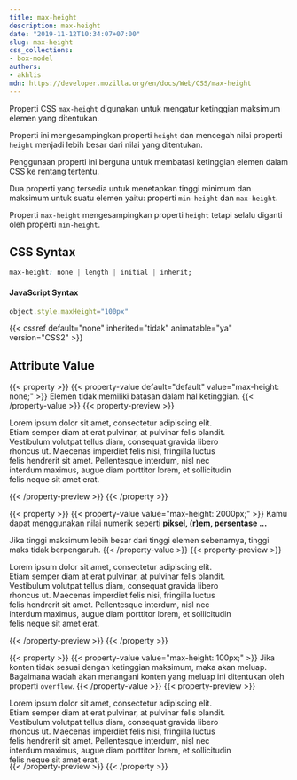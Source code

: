 ```yaml
---
title: max-height
description: max-height
date: "2019-11-12T10:34:07+07:00"
slug: max-height
css_collections:
- box-model
authors:
- akhlis
mdn: https://developer.mozilla.org/en/docs/Web/CSS/max-height
---
```


Properti CSS `max-height` digunakan untuk mengatur ketinggian maksimum elemen yang ditentukan.

Properti ini mengesampingkan properti `height` dan mencegah nilai properti `height` menjadi lebih besar dari nilai yang
ditentukan.

Penggunaan properti ini berguna untuk membatasi ketinggian elemen dalam CSS ke rentang tertentu.

Dua properti yang tersedia untuk menetapkan tinggi minimum dan maksimum untuk suatu elemen yaitu: properti `min-height`
dan `max-height`.

Properti `max-height` mengesampingkan properti `height` tetapi selalu diganti oleh properti `min-height`.

## CSS Syntax
```css
max-height: none | length | initial | inherit;
```

#### JavaScript Syntax
```js
object.style.maxHeight="100px"
```

{{< cssref default="none" inherited="tidak" animatable="ya" version="CSS2" >}}

## Attribute Value

{{< property >}}
{{< property-value default="default" value="max-height: none;" >}}
Elemen tidak memiliki batasan dalam hal ketinggian.
{{< /property-value >}}
{{< property-preview >}}
<div class="property__example max-height p-4" id="max-height-none">
  <p class="block block--alpha text-sm leading-tight bg-green-100 p-4">Lorem ipsum dolor sit amet, consectetur
    adipiscing elit. Etiam semper diam at
    erat pulvinar, at pulvinar felis blandit. Vestibulum volutpat tellus diam, consequat gravida libero rhoncus
    ut. Maecenas imperdiet felis nisi, fringilla luctus felis hendrerit sit amet. Pellentesque interdum, nisl
    nec interdum maximus, augue diam porttitor lorem, et sollicitudin felis neque sit amet erat.</p>
</div>
{{< /property-preview >}}
{{< /property >}}

{{< property >}}
{{< property-value value="max-height: 2000px;" >}}
Kamu dapat menggunakan nilai numerik seperti __piksel, (r)em, persentase ...__

Jika tinggi maksimum lebih besar dari tinggi elemen sebenarnya, tinggi maks tidak berpengaruh.
{{< /property-value >}}
{{< property-preview >}}
<div class="property__example max-height p-4" id="max-height-2000px">
  <p class="block block--alpha text-sm leading-tight bg-green-100 p-4">Lorem ipsum dolor sit amet, consectetur
    adipiscing elit. Etiam semper diam at
    erat pulvinar, at pulvinar felis blandit. Vestibulum volutpat tellus diam, consequat gravida libero rhoncus
    ut. Maecenas imperdiet felis nisi, fringilla luctus felis hendrerit sit amet. Pellentesque interdum, nisl
    nec interdum maximus, augue diam porttitor lorem, et sollicitudin felis neque sit amet erat.</p>
</div>
{{< /property-preview >}}
{{< /property >}}

{{< property >}}
{{< property-value value="max-height: 100px;" >}}
Jika konten tidak sesuai dengan ketinggian maksimum, maka akan meluap. Bagaimana wadah akan menangani konten yang meluap ini ditentukan oleh properti `overflow`.
{{< /property-value >}}
{{< property-preview >}}
<div class="property__example max-height p-4" id="max-height-100px">
  <p class="block block--alpha text-sm leading-tight bg-green-100 p-4">Lorem ipsum dolor sit amet, consectetur
    adipiscing elit. Etiam semper diam at
    erat pulvinar, at pulvinar felis blandit. Vestibulum volutpat tellus diam, consequat gravida libero rhoncus
    ut. Maecenas imperdiet felis nisi, fringilla luctus felis hendrerit sit amet. Pellentesque interdum, nisl
    nec interdum maximus, augue diam porttitor lorem, et sollicitudin felis neque sit amet erat.</p>
</div>
{{< /property-preview >}}
{{< /property >}}

<style type="text/css">
  .max-height {
    max-width: 400px;
  }

  #max-height-100px .block {
    max-height: 100px;
  }
</style>